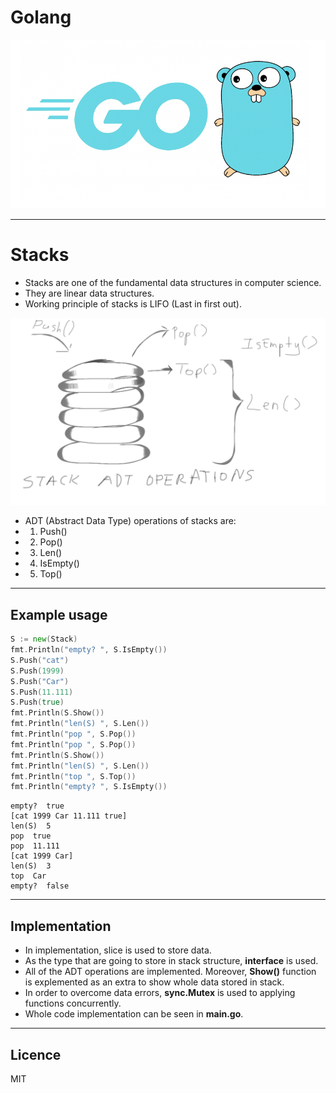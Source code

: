 # Golang

![Golang Image](golang.png)

---------------------------------------------------------------------

# Stacks

* Stacks are one of the fundamental data structures in computer science.
* They are linear data structures.
* Working principle of stacks is LIFO (Last in first out).

![Stack Image](stack.png)

* ADT (Abstract Data Type) operations of stacks are:
* 1. Push()
* 2. Pop()
* 3. Len()
* 4. IsEmpty()
* 5. Top()

------------------------------------------------------------

## Example usage

```go
S := new(Stack)
fmt.Println("empty? ", S.IsEmpty())
S.Push("cat")
S.Push(1999)
S.Push("Car")
S.Push(11.111)
S.Push(true)
fmt.Println(S.Show())
fmt.Println("len(S) ", S.Len())
fmt.Println("pop ", S.Pop())
fmt.Println("pop ", S.Pop())
fmt.Println(S.Show())
fmt.Println("len(S) ", S.Len())
fmt.Println("top ", S.Top())
fmt.Println("empty? ", S.IsEmpty())
```

```[console]
empty?  true
[cat 1999 Car 11.111 true]
len(S)  5
pop  true
pop  11.111
[cat 1999 Car]
len(S)  3
top  Car
empty?  false
```
--------------------------------------------------

## Implementation

* In implementation, slice is used to store data.
* As the type that are going to store in stack structure, **interface** is used.
* All of the ADT operations are implemented. Moreover, **Show()** function is explemented as an extra to show whole data stored in stack.
* In order to overcome data errors, **sync.Mutex** is used to applying functions concurrently.
* Whole code implementation can be seen in **main.go**.
------------------------------------------------------

## Licence

MIT
